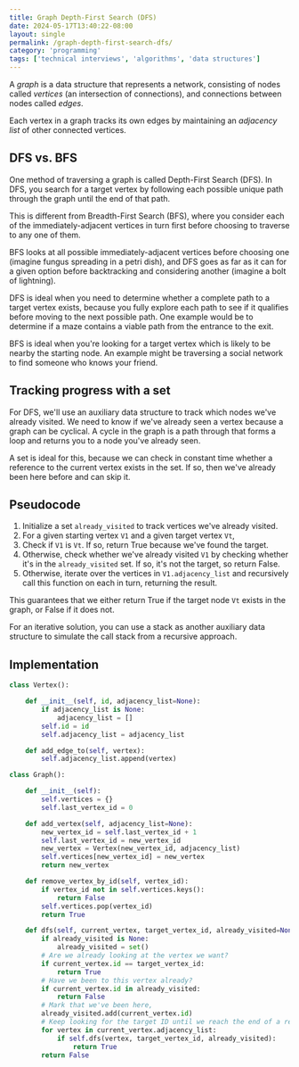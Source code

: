 ```yaml
---
title: Graph Depth-First Search (DFS)
date: 2024-05-17T13:40:22-08:00
layout: single
permalink: /graph-depth-first-search-dfs/
category: 'programming'
tags: ['technical interviews', 'algorithms', 'data structures']
---
```


A *graph* is a data structure that represents a network, consisting of nodes called *vertices* (an intersection of connections), and connections between nodes called *edges*.

Each vertex in a graph tracks its own edges by maintaining an *adjacency list* of other connected vertices.

## DFS vs. BFS

One method of traversing a graph is called Depth-First Search (DFS). In DFS, you search for a target vertex by following each possible unique path through the graph until the end of that path.

This is different from Breadth-First Search (BFS), where you consider each of the immediately-adjacent vertices in turn first before choosing to traverse to any one of them.

BFS looks at all possible immediately-adjacent vertices before choosing one (imagine fungus spreading in a petri dish), and DFS goes as far as it can for a given option before backtracking and considering another (imagine a bolt of lightning).

DFS is ideal when you need to determine whether a complete path to a target vertex exists, because you fully explore each path to see if it qualifies before moving to the next possible path. One example would be to determine if a maze contains a viable path from the entrance to the exit.

BFS is ideal when you're looking for a target vertex which is likely to be nearby the starting node. An example might be traversing a social network to find someone who knows your friend.

## Tracking progress with a set

For DFS, we'll use an auxiliary data structure to track which nodes we've already visited. We need to know if we've already seen a vertex because a graph can be cyclical. A cycle in the graph is a path through that forms a loop and returns you to a node you've already seen.

A set is ideal for this, because we can check in constant time whether a reference to the current vertex exists in the set. If so, then we've already been here before and can skip it.

## Pseudocode

1. Initialize a set `already_visited` to track vertices we've already visited.
2. For a given starting vertex `V1` and a given target vertex `Vt`,
3. Check if `V1` is `Vt`. If so, return True because we've found the target.
4. Otherwise, check whether we've already visited `V1` by checking whether it's in the `already_visited` set. If so, it's not the target, so return False.
5. Otherwise, iterate over the vertices in `V1.adjacency_list` and recursively call this function on each in turn, returning the result.

This guarantees that we either return True if the target node `Vt` exists in the graph, or False if it does not.

For an iterative solution, you can use a stack as another auxiliary data structure to simulate the call stack from a recursive approach.

## Implementation

```python
class Vertex():

	def __init__(self, id, adjacency_list=None):
		if adjacency_list is None:
			adjacency_list = []
		self.id = id
		self.adjacency_list = adjacency_list

	def add_edge_to(self, vertex):
		self.adjacency_list.append(vertex)

class Graph():

	def __init__(self):
		self.vertices = {}
		self.last_vertex_id = 0

	def add_vertex(self, adjacency_list=None):
		new_vertex_id = self.last_vertex_id + 1
		self.last_vertex_id = new_vertex_id
		new_vertex = Vertex(new_vertex_id, adjacency_list)
		self.vertices[new_vertex_id] = new_vertex
		return new_vertex

	def remove_vertex_by_id(self, vertex_id):
		if vertex_id not in self.vertices.keys():
			return False
		self.vertices.pop(vertex_id)
		return True

	def dfs(self, current_vertex, target_vertex_id, already_visited=None):
		if already_visited is None:
			already_visited = set()
		# Are we already looking at the vertex we want?
		if current_vertex.id == target_vertex_id:
			return True
		# Have we been to this vertex already?
		if current_vertex.id in already_visited:
			return False
		# Mark that we've been here,
		already_visited.add(current_vertex.id)
		# Keep looking for the target ID until we reach the end of a recursive branch.
		for vertex in current_vertex.adjacency_list:
			if self.dfs(vertex, target_vertex_id, already_visited):
				return True
		return False
```
